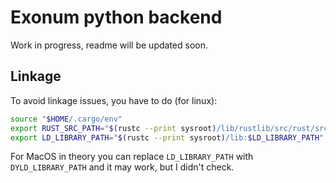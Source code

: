 # Exonum python backend

Work in progress, readme will be updated soon.

## Linkage

To avoid linkage issues, you have to do (for linux):

```sh
source "$HOME/.cargo/env"
export RUST_SRC_PATH="$(rustc --print sysroot)/lib/rustlib/src/rust/src"
export LD_LIBRARY_PATH="$(rustc --print sysroot)/lib:$LD_LIBRARY_PATH"
```

For MacOS in theory you can replace `LD_LIBRARY_PATH` with `DYLD_LIBRARY_PATH` and it may work, but I didn't check.
